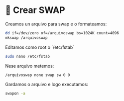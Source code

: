# 🧠 Crear SWAP

Creamos un arquivo para swap e o formateamos:

```bash 
dd if=/dev/zero of=/arquivoswap bs=1024K count=4096
mkswap /arquivoswap
```

Editamos como root o ´/etc/fstab´

```bash
sudo nano /etc/fstab
```

Nese arquivo metemos:

```
/arquivoswap none swap sw 0 0
```

Gardamos o arquivo e logo executamos:

``` bash
swapon -a
```
